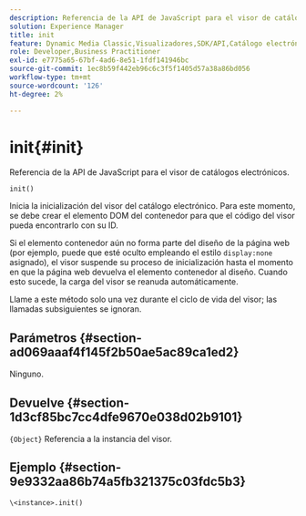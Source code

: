```yaml
---
description: Referencia de la API de JavaScript para el visor de catálogos electrónicos.
solution: Experience Manager
title: init
feature: Dynamic Media Classic,Visualizadores,SDK/API,Catálogo electrónico
role: Developer,Business Practitioner
exl-id: e7775a65-67bf-4ad6-8e51-1fdf141946bc
source-git-commit: 1ec8b59f442eb96c6c3f5f1405d57a38a86bd056
workflow-type: tm+mt
source-wordcount: '126'
ht-degree: 2%

---
```


# init{#init}

Referencia de la API de JavaScript para el visor de catálogos electrónicos.

`init()`

Inicia la inicialización del visor del catálogo electrónico. Para este momento, se debe crear el elemento DOM del contenedor para que el código del visor pueda encontrarlo con su ID.

Si el elemento contenedor aún no forma parte del diseño de la página web (por ejemplo, puede que esté oculto empleando el estilo `display:none` asignado), el visor suspende su proceso de inicialización hasta el momento en que la página web devuelva el elemento contenedor al diseño. Cuando esto sucede, la carga del visor se reanuda automáticamente.

Llame a este método solo una vez durante el ciclo de vida del visor; las llamadas subsiguientes se ignoran.

## Parámetros {#section-ad069aaaf4f145f2b50ae5ac89ca1ed2}

Ninguno.

## Devuelve {#section-1d3cf85bc7cc4dfe9670e038d02b9101}

`{Object}` Referencia a la instancia del visor.

## Ejemplo {#section-9e9332aa86b74a5fb321375c03fdc5b3}

```
\<instance>.init()
```
